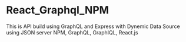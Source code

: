 # React_Graphql_NPM
This is API build using GraphQL and Express with Dynemic Data Source using JSON server
NPM,
GraphQL,
GraphIQL,
React.js
